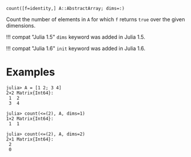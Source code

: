 ```
count([f=identity,] A::AbstractArray; dims=:)
```

Count the number of elements in `A` for which `f` returns `true` over the given dimensions.

!!! compat "Julia 1.5"
    `dims` keyword was added in Julia 1.5.


!!! compat "Julia 1.6"
    `init` keyword was added in Julia 1.6.


# Examples

```jldoctest
julia> A = [1 2; 3 4]
2×2 Matrix{Int64}:
 1  2
 3  4

julia> count(<=(2), A, dims=1)
1×2 Matrix{Int64}:
 1  1

julia> count(<=(2), A, dims=2)
2×1 Matrix{Int64}:
 2
 0
```
